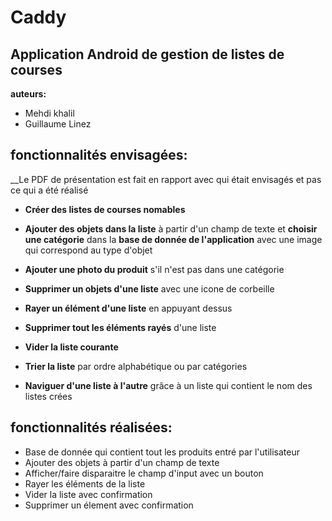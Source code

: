 # Caddy
## Application Android de gestion de listes de courses
__auteurs:__
- Mehdi khalil
- Guillaume Linez

## fonctionnalités envisagées:
__Le PDF de présentation est fait en rapport avec qui était envisagés et pas ce qui a été réalisé

- __Créer des listes de courses nomables__

- __Ajouter des objets dans la liste__ à partir d'un champ de texte et __choisir une catégorie__ dans la __base de donnée de l'application__ avec une image qui correspond au type d'objet
- __Ajouter une photo du produit__ s'il n'est pas dans une catégorie
- __Supprimer un objets d'une liste__ avec une icone de corbeille
- __Rayer un élément d'une liste__ en appuyant dessus
- __Supprimer tout les éléments rayés__ d'une liste
- __Vider la liste courante__
- __Trier la liste__ par ordre alphabétique ou par catégories
- __Naviguer d'une liste à l'autre__ grâce à un liste qui contient le nom des listes crées


## fonctionnalités réalisées:
- Base de donnée qui contient tout les produits entré par l'utilisateur
- Ajouter des objets à partir d'un champ de texte
- Afficher/faire disparaitre le champ d'input avec un bouton
- Rayer les éléments de la liste
- Vider la liste avec confirmation
- Supprimer un élement avec confirmation
